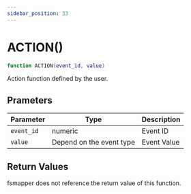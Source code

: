 ```yaml
---
sidebar_position: 33
---
```


# ACTION()
```lua
function ACTION(event_id, value)
```
Action function defined by the user.

## Prameters
|Parameter|Type|Description|
|-|-|-|
|`event_id`|numeric|Event ID
|`value`|Depend on the event type|Event Value


## Return Values
fsmapper does not reference the return value of this function.